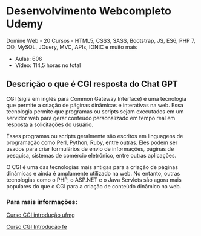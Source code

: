 # Desenvolvimento Webcompleto Udemy 
Domine Web - 20 Cursos - HTML5, CSS3, SASS, Bootstrap, JS, ES6, PHP 7, OO, MySQL, JQuery, MVC, APIs, IONIC e muito mais

- Aulas: 606
- Vídeo: 114,5 horas no total


## Descrição o que é CGI resposta do Chat GPT
CGI (sigla em inglês para Common Gateway Interface) é uma tecnologia que permite a criação de páginas dinâmicas e interativas na web. Essa tecnologia permite que programas ou scripts sejam executados em um servidor web para gerar conteúdo personalizado em tempo real em resposta a solicitações do usuário.

Esses programas ou scripts geralmente são escritos em linguagens de programação como Perl, Python, Ruby, entre outras. Eles podem ser usados para criar formulários de envio de informações, páginas de pesquisa, sistemas de comércio eletrônico, entre outras aplicações.

O CGI é uma das tecnologias mais antigas para a criação de páginas dinâmicas e ainda é amplamente utilizado na web. No entanto, outras tecnologias como o PHP, o ASP.NET e o Java Servlets são agora mais populares do que o CGI para a criação de conteúdo dinâmico na web.


### Para mais informações:

[Curso CGI introdução ufmg](https://homepages.dcc.ufmg.br/~mlbc/cursos/internet/cgi/intro.htm)

[Curso CGI Introdução fe](https://web.fe.up.pt/~goii2000/M9/cgi.htm#:~:text=CGI%20(Common%20Gateway%20Interface)%2C,tanto%20scripts%20como%20programas%20compilados.)
